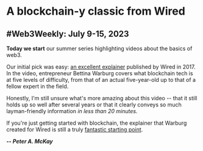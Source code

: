 # A blockchain-y classic from Wired
## #Web3Weekly: July 9-15, 2023

**Today we start** our summer series highlighting videos about the basics of web3.

Our initial pick was easy: [an excellent explainer](https://www.youtube.com/watch?v=hYip_Vuv8J0) published by Wired in 2017. In the video, entrepreneur Bettina Warburg covers what blockchain tech is at five levels of difficulty, from that of an actual five-year-old up to that of a fellow expert in the field.

Honestly, I'm still unsure what's more amazing about this video -- that it still holds up so well after several years or that it clearly conveys so much layman-friendly information *in less than 20 minutes.*

If you're just getting started with blockchain, the explainer that Warburg created for Wired is still a truly [fantastic starting point](https://www.youtube.com/watch?v=hYip_Vuv8J0&t=2s).

_**-- Peter A. McKay**_
